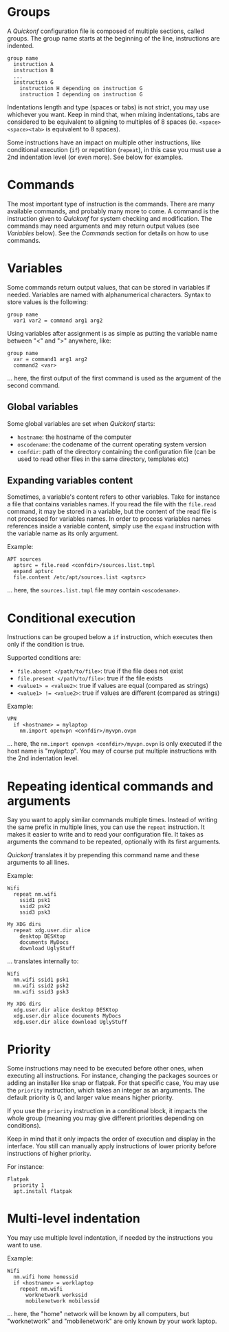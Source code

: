 # Groups

A _Quickonf_ configuration file is composed of multiple sections, called groups. The group name starts at the beginning of the line, instructions are indented.

```text
group name
  instruction A
  instruction B
  ...
  instruction G
    instruction H depending on instruction G
    instruction I depending on instruction G
```

Indentations length and type (spaces or tabs) is not strict, you may use whichever you want. Keep in mind that, when mixing indentations, tabs are considered to be equivalent to aligning to multiples of 8 spaces (ie. `<space><space><tab>` is equivalent to 8 spaces).

Some instructions have an impact on multiple other instructions, like conditional execution (`if`) or repetition (`repeat`), in this case you must use a 2nd indentation level (or even more). See below for examples.

# Commands

The most important type of instruction is the commands. There are many available commands, and probably many more to come. A command is the instruction given to _Quickonf_ for system checking and modification. The commands may need arguments and may return output values (see _Variables_ below). See the _Commands_ section for details on how to use commands.

# Variables

Some commands return output values, that can be stored in variables if needed. Variables are named with alphanumerical characters. Syntax to store values is the following:

```text
group name
  var1 var2 = command arg1 arg2
```

Using variables after assignment is as simple as putting the variable name between "<" and ">" anywhere, like:

```text
group name
  var = command1 arg1 arg2
  command2 <var>
```

... here, the first output of the first command is used as the argument of the second command.

## Global variables

Some global variables are set when _Quickonf_ starts:

- `hostname`: the hostname of the computer
- `oscodename`: the codename of the current operating system version
- `confdir`: path of the directory containing the configuration file (can be used to read other files in the same directory, templates etc)

## Expanding variables content

Sometimes, a variable's content refers to other variables. Take for instance a file that contains variables names. If you read the file with the `file.read` command, it may be stored in a variable, but the content of the read file is not processed for variables names. In order to process variables names references inside a variable content, simply use the `expand` instruction with the variable name as its only argument.

Example:

```text
APT sources
  aptsrc = file.read <confdir>/sources.list.tmpl
  expand aptsrc
  file.content /etc/apt/sources.list <aptsrc>
```

... here, the `sources.list.tmpl` file may contain `<oscodename>`.

# Conditional execution

Instructions can be grouped below a `if` instruction, which executes then only if the condition is true.

Supported conditions are:

- `file.absent </path/to/file>`: true if the file does not exist
- `file.present </path/to/file>`: true if the file exists
- `<value1> = <value2>`: true if values are equal (compared as strings)
- `<value1> != <value2>`: true if values are different (compared as strings)

Example:

```text
VPN
  if <hostname> = mylaptop
    nm.import openvpn <confdir>/myvpn.ovpn
```

... here, the `nm.import openvpn <confdir>/myvpn.ovpn` is only executed if the host name is "mylaptop". You may of course put multiple instructions with the 2nd indentation level.

# Repeating identical commands and arguments

Say you want to apply similar commands multiple times. Instead of writing the same prefix in multiple lines, you can use the `repeat` instruction. It makes it easier to write and to read your configuration file. It takes as arguments the command to be repeated, optionally with its first arguments.

_Quickonf_ translates it by prepending this command name and these arguments to all lines.

Example:

```text
Wifi
  repeat nm.wifi
    ssid1 psk1
    ssid2 psk2
    ssid3 psk3

My XDG dirs
  repeat xdg.user.dir alice
    desktop DESKtop
    documents MyDocs
    download UglyStuff
```

... translates internally to:

```text
Wifi
  nm.wifi ssid1 psk1
  nm.wifi ssid2 psk2
  nm.wifi ssid3 psk3

My XDG dirs
  xdg.user.dir alice desktop DESKtop
  xdg.user.dir alice documents MyDocs
  xdg.user.dir alice download UglyStuff
```

# Priority

Some instructions may need to be executed before other ones, when executing all instructions. For instance, changing the packages sources or adding an installer like snap or flatpak. For that specific case, You may use the `priority` instruction, which takes an integer as an arguments. The default priority is 0, and larger value means higher priority.

If you use the `priority` instruction in a conditional block, it impacts the whole group (meaning you may give different priorities depending on conditions).

Keep in mind that it only impacts the order of execution and display in the interface. You still can manually apply instructions of lower priority before instructions of higher priority.

For instance:

```text
Flatpak
  priority 1
  apt.install flatpak
```

# Multi-level indentation

You may use multiple level indentation, if needed by the instructions you want to use.

Example:

```text
Wifi
  nm.wifi home homessid
  if <hostname> = worklaptop
    repeat nm.wifi
      worknetwork workssid
      mobilenetwork mobilessid
```

... here, the "home" network will be known by all computers, but "worknetwork" and "mobilenetwork" are only known by your work laptop.
